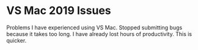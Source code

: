# VS Mac 2019 Issues
Problems I have experienced using VS Mac. Stopped submitting bugs because it takes too long. I have already lost hours of productivity.  This is quicker.
